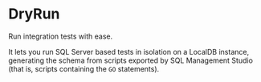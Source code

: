 DryRun
======

Run integration tests with ease.

It lets you run SQL Server based tests in isolation on a LocalDB instance, generating the schema from scripts exported by SQL Management Studio (that is, scripts containing the `GO` statements).
